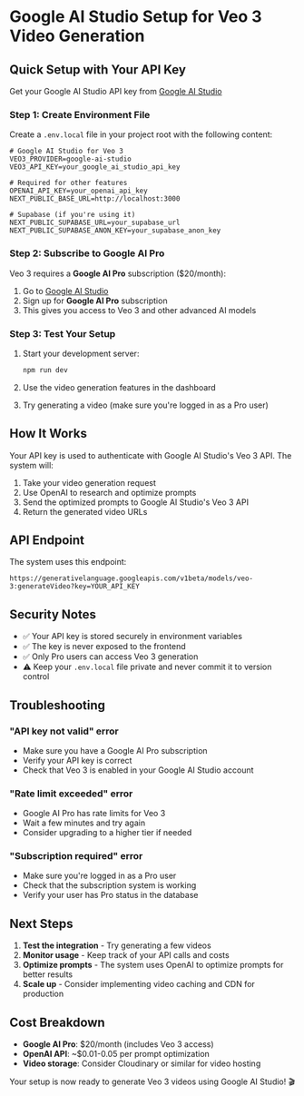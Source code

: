 # Google AI Studio Setup for Veo 3 Video Generation

## Quick Setup with Your API Key

Get your Google AI Studio API key from [Google AI Studio](https://aistudio.google.com/)

### Step 1: Create Environment File

Create a `.env.local` file in your project root with the following content:

```env
# Google AI Studio for Veo 3
VEO3_PROVIDER=google-ai-studio
VEO3_API_KEY=your_google_ai_studio_api_key

# Required for other features
OPENAI_API_KEY=your_openai_api_key
NEXT_PUBLIC_BASE_URL=http://localhost:3000

# Supabase (if you're using it)
NEXT_PUBLIC_SUPABASE_URL=your_supabase_url
NEXT_PUBLIC_SUPABASE_ANON_KEY=your_supabase_anon_key
```

### Step 2: Subscribe to Google AI Pro

Veo 3 requires a **Google AI Pro** subscription ($20/month):

1. Go to [Google AI Studio](https://aistudio.google.com/)
2. Sign up for **Google AI Pro** subscription
3. This gives you access to Veo 3 and other advanced AI models

### Step 3: Test Your Setup

1. Start your development server:
   ```bash
   npm run dev
   ```

2. Use the video generation features in the dashboard

3. Try generating a video (make sure you're logged in as a Pro user)

## How It Works

Your API key is used to authenticate with Google AI Studio's Veo 3 API. The system will:

1. Take your video generation request
2. Use OpenAI to research and optimize prompts
3. Send the optimized prompts to Google AI Studio's Veo 3 API
4. Return the generated video URLs

## API Endpoint

The system uses this endpoint:
```
https://generativelanguage.googleapis.com/v1beta/models/veo-3:generateVideo?key=YOUR_API_KEY
```

## Security Notes

- ✅ Your API key is stored securely in environment variables
- ✅ The key is never exposed to the frontend
- ✅ Only Pro users can access Veo 3 generation
- ⚠️ Keep your `.env.local` file private and never commit it to version control

## Troubleshooting

### "API key not valid" error
- Make sure you have a Google AI Pro subscription
- Verify your API key is correct
- Check that Veo 3 is enabled in your Google AI Studio account

### "Rate limit exceeded" error
- Google AI Pro has rate limits for Veo 3
- Wait a few minutes and try again
- Consider upgrading to a higher tier if needed

### "Subscription required" error
- Make sure you're logged in as a Pro user
- Check that the subscription system is working
- Verify your user has Pro status in the database

## Next Steps

1. **Test the integration** - Try generating a few videos
2. **Monitor usage** - Keep track of your API calls and costs
3. **Optimize prompts** - The system uses OpenAI to optimize prompts for better results
4. **Scale up** - Consider implementing video caching and CDN for production

## Cost Breakdown

- **Google AI Pro**: $20/month (includes Veo 3 access)
- **OpenAI API**: ~$0.01-0.05 per prompt optimization
- **Video storage**: Consider Cloudinary or similar for video hosting

Your setup is now ready to generate Veo 3 videos using Google AI Studio! 🎬 